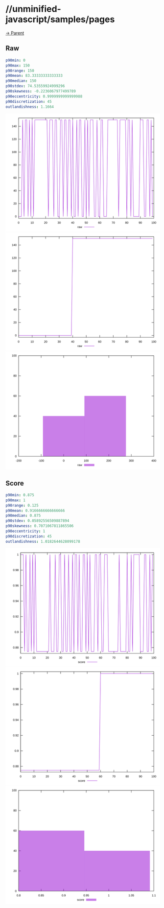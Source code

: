 
# //unminified-javascript/samples/pages

[→ Parent](../..)


## Raw


```yaml
p90min: 0
p90max: 150
p90range: 150
p90mean: 83.33333333333333
p90median: 150
p90stdev: 74.53559924999296
p90skewness: -0.2236067977499789
p90eccentricity: 0.9999999999999988
p90discretization: 45
outlandishness: 1.1664

```

![PLOT: raw-values](./raw/values.svg)![PLOT: raw-sorted](./raw/sorted.svg)![PLOT: raw-histogram](./raw/histogram.svg)
## Score


```yaml
p90min: 0.875
p90max: 1
p90range: 0.125
p90mean: 0.9166666666666666
p90median: 0.875
p90stdev: 0.05892556509887894
p90skewness: 0.7071067811865506
p90eccentricity: 1
p90discretization: 45
outlandishness: 1.0182644628099178

```

![PLOT: score-values](./score/values.svg)![PLOT: score-sorted](./score/sorted.svg)![PLOT: score-histogram](./score/histogram.svg)